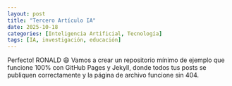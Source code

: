 ```yaml
---
layout: post
title: "Tercero Artículo IA"
date: 2025-10-18
categories: [Inteligencia Artificial, Tecnología]
tags: [IA, investigación, educación]
---
```



Perfecto! RONALD 😄 Vamos a crear un repositorio mínimo de ejemplo que funcione 100% con GitHub Pages y Jekyll, donde todos tus posts se publiquen correctamente y la página de archivo funcione sin 404.
